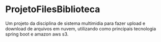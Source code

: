 # ProjetoFilesBiblioteca
Um projeto da disciplina de sistema multimidia para fazer upload e download de arquivos em nuvem, utilizando como principais tecnologia spring boot e amazon aws s3.
